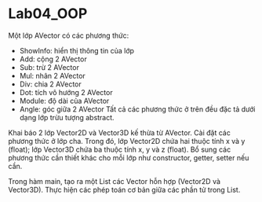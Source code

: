 # Lab04_OOP
Một lớp AVector có các phương thức:
- ShowInfo: hiển thị thông tin của lớp
- Add: cộng 2 AVector
- Sub: trừ 2 AVector
- Mul: nhân 2 AVector
- Div: chia 2 AVector
- Dot: tích vô hướng 2 AVector
- Module: độ dài của AVector
- Angle: góc giữa 2 AVector
Tất cả các phương thức ở trên đều đặc tả dưới dạng lớp trừu tượng abstract.

Khai báo 2 lớp Vector2D và Vector3D kế thừa từ AVector. Cài đặt các phương thức ở lớp cha.
Trong đó, lớp Vector2D chứa hai thuộc tính x và y (float); lớp Vector3D chứa ba thuộc tính x, y và z (float).
Bổ sung các phương thức cần thiết khác cho mỗi lớp như constructor, getter, setter nếu cần.

Trong hàm main, tạo ra một List các Vector hỗn hợp (Vector2D và Vector3D). 
Thực hiện các phép toán cơ bản giữa các phần tử trong List.
